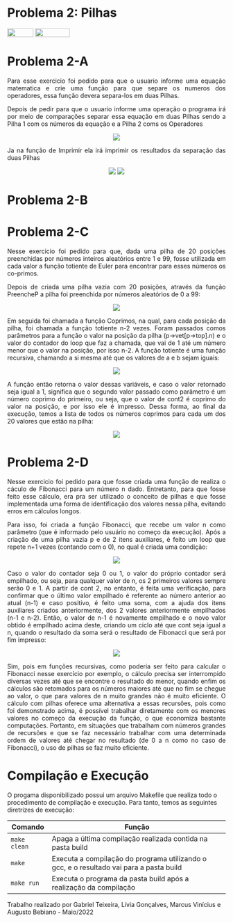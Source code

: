 # Problema 2: Pilhas

<div style="display: inline-block;">
<img align="center" height="20px" width="60px" src="https://img.shields.io/badge/Language-C-blue"/> 
<img align="center" height="20px" width="80px" src="https://img.shields.io/badge/Made%20in-VSCode-red"/> 
</div>
<br>

# Problema 2-A 

<p align="justify">
  Para esse exercicio foi pedido para que o usuario informe uma equação matematica e crie uma função para que separe os numeros dos operadores, essa função devera separa-los em duas Pilhas.
</p>

<p align="justify">
  Depois de pedir para que o usuario informe uma operação o programa irá por meio de comparações separar essa equação em duas Pilhas sendo a Pilha 1 com os números da equação e a Pilha 2 coms os Operadores
  <p align="center">
    <img src="img/Equacao.png">
  </p>
</p>

<p align="justify">
  Ja na função de Imprimir ela irá imprimir os resultados da separação das duas Pilhas
  <p align="center">
    <img src="img/Imprime.png">
    <img src="img/Resultado.png">
  </p>
</p>



# Problema 2-B

# Problema 2-C

<p align="justify">
  Nesse exercicio foi pedido para que, dada uma pilha de 20 posições preenchidas por números inteiros aleatórios entre 1 e 99, fosse utilizada em cada valor a função totiente de Euler para encontrar para esses números os co-primos.
</p>

<p align="justify">
  Depois de criada uma pilha vazia com 20 posições, através da função PreencheP a pilha foi preenchida por números aleatórios de 0 a 99:
  <p align="center">
    <img src="img/preenchep.png">
  </p>
</p>

<p align="justify">
  Em seguida foi chamada a função Coprimos, na qual, para cada posição da pilha, foi chamada a função totiente n-2 vezes. Foram passados comos parâmetros para a função o valor na posição da pilha (p->vet[p->top].n) e o valor do contador do loop que faz a chamada, que vai de 1 até um número menor que o valor na posição, por isso n-2. A função totiente é uma função recursiva, chamando a si mesma até que os valores de a e b sejam iguais:
  <p align="center">
    <img src="img/totiente.png">
  </p>
</p>

<p align="justify">
  A função então retorna o valor dessas variáveis, e caso o valor retornado seja igual a 1, significa que o segundo valor passado como parâmetro é um número coprimo do primeiro, ou seja, que o valor de cont2 é coprimo do valor na posição, e por isso ele é impresso.
  Dessa forma, ao final da execução, temos a lista de todos os números coprimos para cada um dos 20 valores que estão na pilha:
  <p align="center">
    <img src="img/saida-totiente.png">
  </p>
</p>

# Problema 2-D

<p align="justify">
  Nesse exercicio foi pedido para que fosse criada uma função de realiza o cáculo de Fibonacci para um número n dado. Entretanto, para que fosse feito esse cálculo, era pra ser utilizado o conceito de pilhas e que fosse implementada uma forma de identificação dos valores nessa pilha, evitando erros em cálculos longos.
</p>

<p align="justify">
  Para isso, foi criada a função Fibonacci, que recebe um valor n como parâmetro (que é informado pelo usuário no começo da execução). Após a criação de uma pilha vazia p e de 2 itens auxiliares, é feito um loop que repete n+1 vezes (contando com o 0), no qual é criada uma condição:
  <p align="center">
    <img src="img/fibonacci.png">
  </p>
</p>

<p align="justify">
  Caso o valor do contador seja 0 ou 1, o valor do próprio contador será empilhado, ou seja, para qualquer valor de n, os 2 primeiros valores sempre serão 0 e 1. A partir de  cont 2, no entanto, é feita uma verificação, para confirmar que o último valor empilhado é referente ao número anterior ao atual (n-1) e caso positivo, é feito uma soma, com a ajuda dos itens auxiliares criados anteriormente, dos 2 valores anteriormente empilhados (n-1 e n-2). Então, o valor de n-1 é novamente empilhado e o novo valor obtido é empilhado acima deste, criando um ciclo até que cont seja igual a n, quando o resultado da soma será o resultado de Fibonacci que será por fim impresso:
  <p align="center">
    <img src="img/saida-fibonacci.png">
  </p>
</p>

<p align="justify">
Sim, pois em funções recursivas, como poderia ser feito para calcular o Fibonacci nesse exercício por exemplo, o cálculo precisa ser interrompido diversas vezes até que se encontre o resultado do menor, quando enfim os cálculos são retomados para os números maiores até que no fim se chegue ao valor, o que para valores de n muito grandes não é muito eficiente. O cálculo com pilhas oferece uma alternativa a essas recursões, pois como foi demonstrado acima, é possível trabalhar diretamente com os menores valores no começo da execução da função, o que economiza bastante computações. Portanto, em situações que trabalham com números grandes de recursões e que se faz necessário trabalhar com uma determinada ordem de valores até chegar no resultado (de 0 a n como no caso de Fibonacci), o uso de pilhas se faz muito eficiente.
</p>


# Compilação e Execução

O progama disponibilizado possui um arquivo Makefile que realiza todo o procedimento de compilação e execução. Para tanto, temos as seguintes diretrizes de execução:


| Comando                |  Função                                                                                           |                     
| -----------------------| ------------------------------------------------------------------------------------------------- |
|  `make clean`          | Apaga a última compilação realizada contida na pasta build                                        |
|  `make`                | Executa a compilação do programa utilizando o gcc, e o resultado vai para a pasta build           |
|  `make run`            | Executa o programa da pasta build após a realização da compilação                                 |

Trabalho realizado por Gabriel Teixeira, Lívia Gonçalves, Marcus Vinícius e Augusto Bebiano - Maio/2022